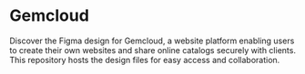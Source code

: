 # Gemcloud
Discover the Figma design for Gemcloud, a website platform enabling users to create their own websites and share online catalogs securely with clients. This repository hosts the design files for easy access and collaboration.

